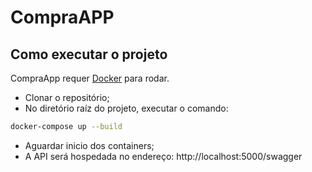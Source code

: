 # CompraAPP
## Como executar o projeto
CompraApp requer [Docker](https://www.docker.com/) para rodar.
- Clonar o repositório;
- No diretório raíz do projeto, executar o comando:
```sh
docker-compose up --build
```
- Aguardar inicio dos containers;
- A API será hospedada no endereço: http://localhost:5000/swagger
